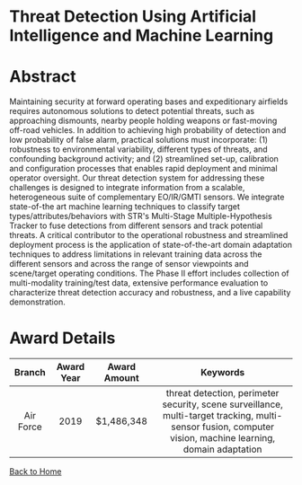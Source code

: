
Threat Detection Using Artificial Intelligence and Machine Learning
===================================================================

# Abstract


Maintaining security at forward operating bases and expeditionary airfields requires autonomous solutions to detect potential threats, such as approaching dismounts, nearby people holding weapons or fast-moving off-road vehicles. In addition to achieving high probability of detection and low probability of false alarm, practical solutions must incorporate: (1) robustness to environmental variability, different types of threats, and confounding background activity; and (2) streamlined set-up, calibration and configuration processes that enables rapid deployment and minimal operator oversight. Our threat detection system for addressing these challenges is designed to integrate information from a scalable, heterogeneous suite of complementary EO/IR/GMTI sensors. We integrate state-of-the art machine learning techniques to classify target types/attributes/behaviors with STR's Multi-Stage Multiple-Hypothesis Tracker to fuse detections from different sensors and track potential threats. A critical contributor to the operational robustness and streamlined deployment process is the application of state-of-the-art domain adaptation techniques to address limitations in relevant training data across the different sensors and across the range of sensor viewpoints and scene/target operating conditions. The Phase II effort includes collection of multi-modality training/test data, extensive performance evaluation to characterize threat detection accuracy and robustness, and a live capability demonstration.  

# Award Details

|Branch|Award Year|Award Amount|Keywords|
| :---: | :---: | :---: | :---: |
|Air Force|2019|$1,486,348|threat detection, perimeter security, scene surveillance, multi-target tracking, multi-sensor fusion, computer vision, machine learning, domain adaptation|
  
  


[Back to Home](https://github.com/chrischow/dod_sbir_awards#1396)